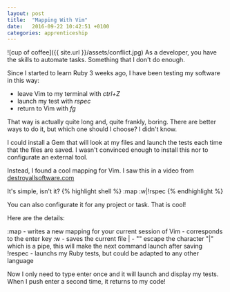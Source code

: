 ```yaml
---
layout: post
title:  "Mapping With Vim"
date:   2016-09-22 10:42:51 +0100
categories: apprenticeship
---
```


![cup of coffee]({{ site.url }}/assets/conflict.jpg)
As a developer, you have the skills to automate tasks. Something that I
don't do enough.

Since I started to learn Ruby 3 weeks ago, I have been testing
my software in this way:

- leave Vim to my terminal with *ctrl+Z*
- launch my test with *rspec*
- return to Vim with *fg*

That way is actually quite long and, quite frankly, boring. There are better ways to
do it, but which one should I choose? I didn't know.

I could install a Gem that will look at my files and launch the tests each
time that the files are saved. I wasn't convinced enough to install this nor to
configurate an external tool.

Instead, I found a cool mapping for Vim. I saw this in a video from
[destroyallsoftware.com](www.destroyallsoftware.com)

It's simple, isn't it? {% highlight shell %}
:map <cr> :w\|!rspec <cr>
{% endhighlight %}

You can also configurate it for any project or task. That is cool!

Here are the details:

:map    - writes a new mapping for your current session of Vim
<cr>    - corresponds to the enter key
:w      - saves the current file
\|      - "\" escape the character "|" which is a pipe, this will make the next command launch after saving
!respec - launchs my Ruby tests, but could be adapted to any other language

Now I only need to type enter once and it will launch and display my tests. 
When I push enter a second time, it returns to my code!
